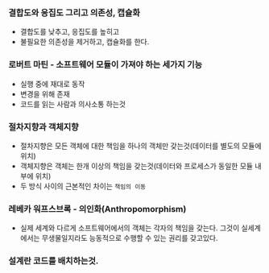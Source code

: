### 결합도와 응집도 그리고 의존성, 캡슐화
* 결합도를 낮추고, 응집도를 높히고
* 불필요한 의존성을 제거하고, 캡슐화를 한다.

### 로버트 마틴 - 소프트웨어 모듈이 가져야 하는 세가지 기능
* 실행 중에 재대로 동작
* 변경을 위해 존재
* 코드를 읽는 사람과 의사소통 하는것

### 절차지향과 객체지향
* 절차지향은 모든 객체에 대한 책임을 하나의 객체만 갖는것(데이터를 별도의 모듈에 위치)
* 객체지향은 객체는 한개 이상의 책임을 갖는것(데이터와 프로세스가 동일한 모듈 내부에 위치)
* 두 방식 사이의 근본적인 차이는 ```책임의 이동```

### 레베카 워프스브록 - 의인화(Anthropomorphism)
* 실제 세계와 다르게 소프트웨어에서의 객체는 각자의 책임을 갖는다. 그것이 실세계에서는 무생물일지라도 능동적으로 수행할 수 있는 권리를 갖고있다.

### 설계란 코드를 배치하는것.
